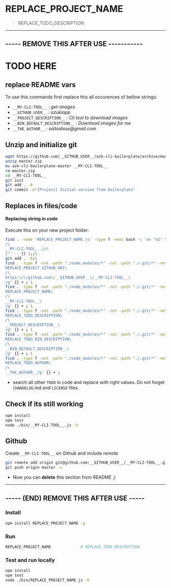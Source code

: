 # REPLACE_PROJECT_NAME

> REPLACE_TODO_DESCRIPTION

---------------------------------------
----- REMOVE THIS AFTER USE -----------
---------------------------------------

# TODO HERE

## replace README vars

To use this commands first replace this all occurences of bellow strings:

- `__MY-CLI-TOOL__`              : _get-images_
- `__GITHUB_USER__`              : _azukiapp_
- `__PROJECT_DESCRIPTION__`      : _Cli tool to download images_
- `__BIN_DEFAULT_DESCRIPTION__`  : _Download images for me_
- `__THE_AUTHOR__`               : _saitodisse@gmail.com_

## Unzip and initialize git

```sh
wget https://github.com/__GITHUB_USER__/azk-cli-boilerplate/archive/master.zip
unzip master.zip
mv azk-cli-boilerplate-master __MY-CLI-TOOL__
rm master.zip
cd __MY-CLI-TOOL__
git init
git add . -A
git commit -m"[Project] Initial version from boilerplate"

```

## Replaces in files/code

#### Replacing string in code

Execute this on your new project folder:

```sh
find . -name 'REPLACE_PROJECT_NAME.js' -type f -exec bash -c 'mv "$1" "${1/REPLACE_PROJECT_NAME.js\
/\
__MY-CLI-TOOL__.js\
}"' -- {} \;;\
git add . -A;\
find . -type f -not -path "./node_modules/*" -not -path "./.git/*" -not -path "./lib/*" -exec sed -i 's/\
REPLACE_PROJECT_GITHUB_URI\
/\
https:\/\/github.com\/__GITHUB_USER__\/__MY-CLI-TOOL__\
/g' {} + ; \
find . -type f -not -path "./node_modules/*" -not -path "./.git/*" -not -path "./lib/*" -exec sed -i 's/\
REPLACE_PROJECT_NAME\
/\
__MY-CLI-TOOL__\
/g' {} + ; \
find . -type f -not -path "./node_modules/*" -not -path "./.git/*" -not -path "./lib/*" -exec sed -i 's/\
REPLACE_TODO_DESCRIPTION\
/\
__PROJECT_DESCRIPTION__\
/g' {} + ; \
find . -type f -not -path "./node_modules/*" -not -path "./.git/*" -not -path "./lib/*" -exec sed -i 's/\
REPLACE_TODO_BIN_DESCRIPTION\
/\
__BIN_DEFAULT_DESCRIPTION__\
/g' {} + ; \
find . -type f -not -path "./node_modules/*" -not -path "./.git/*" -not -path "./lib/*" -exec sed -i 's/\
REPLACE_TODO_AUTHOR\
/\
__THE_AUTHOR__/g' {} + ;

```

- search all other `TODO` in code and replace with right values. Do not forget `CHANGELOG`.md and `LICENSE` files.

## Check if its still working

```sh
npm install
npm test
node ./bin/__MY-CLI-TOOL__.js -h

```

## Github

Create `__MY-CLI-TOOL__` on Github and include remote

```sh
git remote add origin git@github.com:__GITHUB_USER__/__MY-CLI-TOOL__.git
git push origin master -u

```

- Now you can **delete** this section from README ;)

---------------------------------------
----- (END) REMOVE THIS AFTER USE -----
---------------------------------------

### Install

```sh
npm install REPLACE_PROJECT_NAME -g

```

### Run

```sh
REPLACE_PROJECT_NAME             # REPLACE_TODO_DESCRIPTION

```

### Test and run locally

```sh
npm install
npm test
node ./bin/REPLACE_PROJECT_NAME.js -h

```

